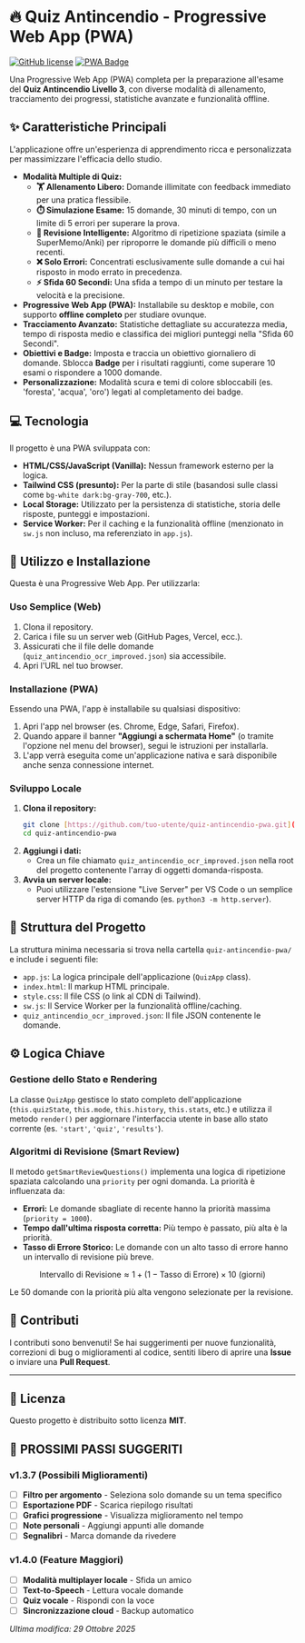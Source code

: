 # 🔥 Quiz Antincendio - Progressive Web App (PWA)

[![GitHub license](https://img.shields.io/badge/license-MIT-blue.svg)](LICENSE)
[![PWA Badge](https://img.shields.io/badge/PWA-Ready-green.svg)](https://web.dev/progressive-web-apps/)

Una Progressive Web App (PWA) completa per la preparazione all'esame del **Quiz Antincendio Livello 3**, con diverse modalità di allenamento, tracciamento dei progressi, statistiche avanzate e funzionalità offline.

## ✨ Caratteristiche Principali

L'applicazione offre un'esperienza di apprendimento ricca e personalizzata per massimizzare l'efficacia dello studio.

* **Modalità Multiple di Quiz:**
    * **🏋️ Allenamento Libero:** Domande illimitate con feedback immediato per una pratica flessibile.
    * **⏱️ Simulazione Esame:** 15 domande, 30 minuti di tempo, con un limite di 5 errori per superare la prova.
    * **🧠 Revisione Intelligente:** Algoritmo di ripetizione spaziata (simile a SuperMemo/Anki) per riproporre le domande più difficili o meno recenti.
    * **❌ Solo Errori:** Concentrati esclusivamente sulle domande a cui hai risposto in modo errato in precedenza.
    * **⚡ Sfida 60 Secondi:** Una sfida a tempo di un minuto per testare la velocità e la precisione.
* **Progressive Web App (PWA):** Installabile su desktop e mobile, con supporto **offline completo** per studiare ovunque.
* **Tracciamento Avanzato:** Statistiche dettagliate su accuratezza media, tempo di risposta medio e classifica dei migliori punteggi nella "Sfida 60 Secondi".
* **Obiettivi e Badge:** Imposta e traccia un obiettivo giornaliero di domande. Sblocca **Badge** per i risultati raggiunti, come superare 10 esami o rispondere a 1000 domande.
* **Personalizzazione:** Modalità scura e temi di colore sbloccabili (es. 'foresta', 'acqua', 'oro') legati al completamento dei badge.

## 💻 Tecnologia

Il progetto è una PWA sviluppata con:

* **HTML/CSS/JavaScript (Vanilla):** Nessun framework esterno per la logica.
* **Tailwind CSS (presunto):** Per la parte di stile (basandosi sulle classi come `bg-white dark:bg-gray-700`, etc.).
* **Local Storage:** Utilizzato per la persistenza di statistiche, storia delle risposte, punteggi e impostazioni.
* **Service Worker:** Per il caching e la funzionalità offline (menzionato in `sw.js` non incluso, ma referenziato in `app.js`).

## 🚀 Utilizzo e Installazione

Questa è una Progressive Web App. Per utilizzarla:

### Uso Semplice (Web)

1.  Clona il repository.
2.  Carica i file su un server web (GitHub Pages, Vercel, ecc.).
3.  Assicurati che il file delle domande (`quiz_antincendio_ocr_improved.json`) sia accessibile.
4.  Apri l'URL nel tuo browser.

### Installazione (PWA)

Essendo una PWA, l'app è installabile su qualsiasi dispositivo:

1.  Apri l'app nel browser (es. Chrome, Edge, Safari, Firefox).
2.  Quando appare il banner **"Aggiungi a schermata Home"** (o tramite l'opzione nel menu del browser), segui le istruzioni per installarla.
3.  L'app verrà eseguita come un'applicazione nativa e sarà disponibile anche senza connessione internet.

### Sviluppo Locale

1.  **Clona il repository:**
    ```bash
    git clone [https://github.com/tuo-utente/quiz-antincendio-pwa.git](https://github.com/tuo-utente/quiz-antincendio-pwa.git)
    cd quiz-antincendio-pwa
    ```
2.  **Aggiungi i dati:**
    * Crea un file chiamato `quiz_antincendio_ocr_improved.json` nella root del progetto contenente l'array di oggetti domanda-risposta.
3.  **Avvia un server locale:**
    * Puoi utilizzare l'estensione "Live Server" per VS Code o un semplice server HTTP da riga di comando (es. `python3 -m http.server`).

## 📁 Struttura del Progetto

La struttura minima necessaria si trova nella cartella `quiz-antincendio-pwa/` e include i seguenti file:

* `app.js`: La logica principale dell'applicazione (`QuizApp` class).
* `index.html`: Il markup HTML principale.
* `style.css`: Il file CSS (o link al CDN di Tailwind).
* `sw.js`: Il Service Worker per la funzionalità offline/caching.
* `quiz_antincendio_ocr_improved.json`: Il file JSON contenente le domande.
  
## ⚙️ Logica Chiave

### Gestione dello Stato e Rendering

La classe `QuizApp` gestisce lo stato completo dell'applicazione (`this.quizState`, `this.mode`, `this.history`, `this.stats`, etc.) e utilizza il metodo `render()` per aggiornare l'interfaccia utente in base allo stato corrente (es. `'start'`, `'quiz'`, `'results'`).

### Algoritmi di Revisione (Smart Review)

Il metodo `getSmartReviewQuestions()` implementa una logica di ripetizione spaziata calcolando una `priority` per ogni domanda. La priorità è influenzata da:

* **Errori:** Le domande sbagliate di recente hanno la priorità massima (`priority = 1000`).
* **Tempo dall'ultima risposta corretta:** Più tempo è passato, più alta è la priorità.
* **Tasso di Errore Storico:** Le domande con un alto tasso di errore hanno un intervallo di revisione più breve.

$$
\text{Intervallo di Revisione} \approx 1 + (1 - \text{Tasso di Errore}) \times 10 \text{ (giorni)}
$$

Le 50 domande con la priorità più alta vengono selezionate per la revisione.

## 🤝 Contributi

I contributi sono benvenuti! Se hai suggerimenti per nuove funzionalità, correzioni di bug o miglioramenti al codice, sentiti libero di aprire una **Issue** o inviare una **Pull Request**.

---

## 📜 Licenza

Questo progetto è distribuito sotto licenza **MIT**.

## 🎯 PROSSIMI PASSI SUGGERITI

### v1.3.7 (Possibili Miglioramenti)
- [ ] **Filtro per argomento** - Seleziona solo domande su un tema specifico
- [ ] **Esportazione PDF** - Scarica riepilogo risultati
- [ ] **Grafici progressione** - Visualizza miglioramento nel tempo
- [ ] **Note personali** - Aggiungi appunti alle domande
- [ ] **Segnalibri** - Marca domande da rivedere

### v1.4.0 (Feature Maggiori)
- [ ] **Modalità multiplayer locale** - Sfida un amico
- [ ] **Text-to-Speech** - Lettura vocale domande
- [ ] **Quiz vocale** - Rispondi con la voce
- [ ] **Sincronizzazione cloud** - Backup automatico

*Ultima modifica: 29 Ottobre 2025*


